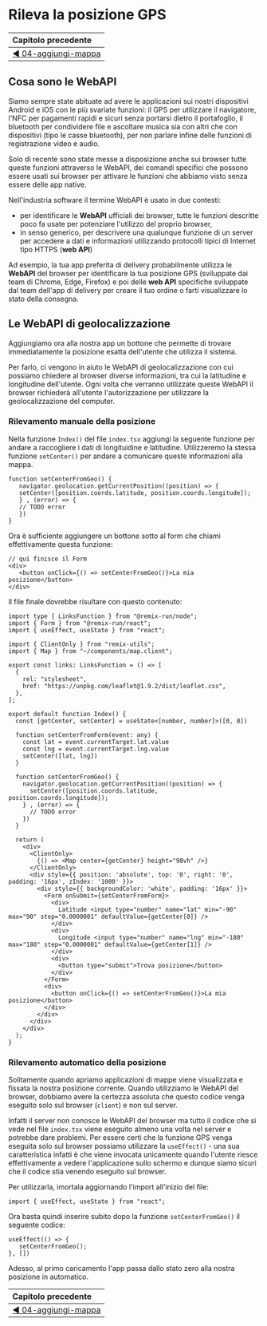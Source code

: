 # Rileva la posizione GPS

| Capitolo precedente  |
| :--------------- |
| [◀︎ 04-aggiungi-mappa](../04-aggiungi-mappa)|

## Cosa sono le WebAPI

Siamo sempre state abituate ad avere le applicazioni sui nostri dispositivi Android e iOS con le più svariate funzioni: il GPS per utilizzare il navigatore, l'NFC per pagamenti rapidi e sicuri senza portarsi dietro il portafoglio, il bluetooth per condividere file e ascoltare musica sia con altri che con dispositivi (tipo le casse bluetooth), per non parlare infine delle funzioni di registrazione video e audio.

Solo di recente sono state messe a disposizione anche sui browser tutte queste funzioni attraverso le WebAPI, dei comandi specifici che possono essere usati sui browser per attivare le funzioni che abbiamo visto senza essere delle app native.

Nell'industria software il termine WebAPI è usato in due contesti: 
- per identificare le **WebAPI** ufficiali dei browser, tutte le funzioni descritte poco fa usate per potenziare l'utilizzo del proprio browser,
- in senso generico, per descrivere una qualunque funzione di un server per accedere a dati e informazioni utilizzando protocolli tipici di Internet tipo HTTPS (**web API**)

Ad esempio, la tua app preferita di delivery probabilmente utilizza le **WebAPI** del browser per identificare la tua posizione GPS (sviluppate dai team di Chrome, Edge, Firefox) e poi delle **web API** specifiche sviluppate dal team dell'app di delivery per creare il tuo ordine o farti visualizzare lo stato della consegna.

## Le WebAPI di geolocalizzazione

Aggiungiamo ora alla nostra app un bottone che permette di trovare immediatamente la posizione esatta dell'utente che utilizza il sistema.

Per farlo, ci vengono in aiuto le WebAPI di geolocalizzazione con cui possiamo chiedere al browser diverse informazioni, tra cui la latitudine e longitudine dell'utente. Ogni volta che verranno utilizzate queste WebAPI il browser richiederà all'utente l'autorizzazione per utilizzare la geolocalizzazione del computer.

### Rilevamento manuale della posizione

Nella funzione `Index()` del file `index.tsx` aggiungi la seguente funzione per andare a raccogliere i dati di longituidine e latitudine. Utilizzeremo la stessa funzione `setCenter()` per andare a comunicare queste informazioni alla mappa. 

```tsx
function setCenterFromGeo() {
   navigator.geolocation.getCurrentPosition((position) => {
   setCenter([position.coords.latitude, position.coords.longitude]);
   } , (error) => {
   // TODO error
   })
}
```

Ora è sufficiente aggiungere un bottone sotto al form che chiami effettivamente questa funzione:

```tsx
// qui finisce il Form
<div>
   <button onClick={() => setCenterFromGeo()}>La mia posizione</button>
</div>
```

Il file finale dovrebbe risultare con questo contenuto:

```tsx
import type { LinksFunction } from "@remix-run/node";
import { Form } from "@remix-run/react";
import { useEffect, useState } from "react";

import { ClientOnly } from "remix-utils";
import { Map } from "~/components/map.client";

export const links: LinksFunction = () => [
  {
    rel: "stylesheet",
    href: "https://unpkg.com/leaflet@1.9.2/dist/leaflet.css",
  },
];

export default function Index() {
  const [getCenter, setCenter] = useState<[number, number]>([0, 0])
  
  function setCenterFromForm(event: any) {
    const lat = event.currentTarget.lat.value
    const lng = event.currentTarget.lng.value
    setCenter([lat, lng])
  }

  function setCenterFromGeo() {
    navigator.geolocation.getCurrentPosition((position) => {
      setCenter([position.coords.latitude, position.coords.longitude]);
    } , (error) => {
      // TODO error
    })
  }

  return (
    <div>
      <ClientOnly>
        {() => <Map center={getCenter} height="98vh" />}
      </ClientOnly>
      <div style={{ position: 'absolute', top: '0', right: '0', padding: '16px', zIndex: '1000' }}>
        <div style={{ backgroundColor: 'white', padding: '16px' }}>
          <Form onSubmit={setCenterFromForm}>
            <div>
              Latitude <input type="number" name="lat" min="-90" max="90" step="0.0000001" defaultValue={getCenter[0]} />
            </div>
            <div>
              Longitude <input type="number" name="lng" min="-180" max="180" step="0.0000001" defaultValue={getCenter[1]} />
            </div>
            <div>
              <button type="submit">Trova posizione</button>
            </div>
          </Form>
          <div>
            <button onClick={() => setCenterFromGeo()}>La mia posizione</button>
          </div>
        </div>
      </div>
    </div>
  );
}

```

### Rilevamento automatico della posizione

Solitamente quando apriamo applicazioni di mappe viene visualizzata e fissata la nostra posizione corrente. Quando utilizziamo le WebAPI del browser, dobbiamo avere la certezza assoluta che questo codice venga eseguito solo sul browser (`client`) e non sul server.

Infatti il server non conosce le WebAPI del browser ma tutto il codice che si vede nel file `index.tsx` viene eseguito almeno una volta nel server e potrebbe dare problemi. Per essere certi che la funzione GPS venga eseguita solo sul browser possiamo utilizzare la `useEffect()` - una sua caratteristica infatti è che viene invocata unicamente quando l'utente riesce effettivamente a vedere l'applicazione sullo schermo e dunque siamo sicuri che il codice stia venendo eseguito sul browser.

Per utilizzarla, imortala aggiornando l'import all'inizio del file:

```tsx
import { useEffect, useState } from "react";
```

Ora basta quindi inserire subito dopo la funzione `setCenterFromGeo()` il seguente codice:

```tsx
useEffect(() => {
   setCenterFromGeo();
}, [])
```

Adesso, al primo caricamento l'app passa dallo stato zero alla nostra posizione in automatico.

| Capitolo precedente  |
| :--------------- |
| [◀︎ 04-aggiungi-mappa](../04-aggiungi-mappa)|
